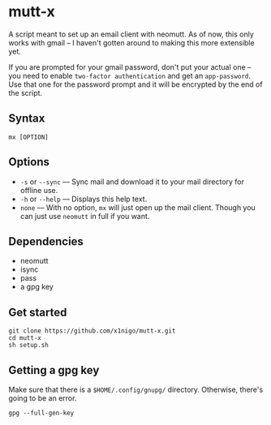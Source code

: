 # mutt-x
A script meant to set up an email client with neomutt. As of now, this only works with gmail &ndash; I haven't gotten
around to making this more extensible yet.

If you are prompted for your gmail password, don't put your actual one &ndash; you need to enable `two-factor
authentication` and get an `app-password`. Use that one for the password prompt and it will be encrypted by the end of
the script.

## Syntax
```
mx [OPTION]
```
## Options
- `-s` or `--sync` &ndash;&ndash; Sync mail and download it to your mail directory for offline use.
- `-h` or `--help` &ndash;&ndash; Displays this help text.
- `none` &ndash;&ndash; With no option, `mx` will just open up the mail client. Though you can just
use `neomutt` in full if you want.

## Dependencies
- neomutt
- isync
- pass
- a gpg key

## Get started
```
git clone https://github.com/x1nigo/mutt-x.git
cd mutt-x
sh setup.sh
```

## Getting a gpg key
Make sure that there is a `$HOME/.config/gnupg/` directory. Otherwise, there's going to be an error.
```
gpg --full-gen-key
```
